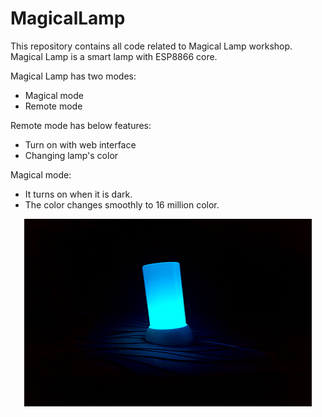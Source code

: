 # MagicalLamp
This repository contains all code related to Magical Lamp workshop.
Magical Lamp is a smart lamp with ESP8866 core.

Magical Lamp has two modes:
- Magical mode
- Remote mode

Remote mode has below features:
- Turn on with web interface
- Changing lamp's color

Magical mode:
- It turns on when it is dark.
- The color changes smoothly to 16 million color.
<p align="center">
  <img width="460" height="300" src="MagicMode.jpg">
</p>
